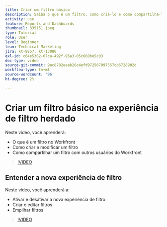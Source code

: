 ```yaml
---
title: Criar um filtro básico
description: Saiba o que é um filtro, como criá-lo e como compartilhá-lo com outros usuários no Workfront. Saiba também como usar a nova experiência de filtro.
activity: use
feature: Reports and Dashboards
thumbnail: 335151.jpeg
type: Tutorial
role: User
level: Beginner
team: Technical Marketing
jira: kt-8857, kt-13080
exl-id: c64e5362-67ca-492f-95a3-05c660be5c03
doc-type: video
source-git-commit: 9ac8702eaab26c4efd972507097557cb6728902d
workflow-type: tm+mt
source-wordcount: '96'
ht-degree: 2%

---
```


# Criar um filtro básico na experiência de filtro herdado

Neste vídeo, você aprenderá:

* O que é um filtro no Workfront
* Como criar e modificar um filtro
* Como compartilhar um filtro com outros usuários do Workfront

>[!VIDEO](https://video.tv.adobe.com/v/335151/?quality=12&learn=on)

## Entender a nova experiência de filtro

Neste vídeo, você aprenderá a:

* Ativar e desativar a nova experiência de filtro
* Criar e editar filtros
* Empilhar filtros

>[!VIDEO](https://video.tv.adobe.com/v/3419558/?quality=12&learn=on)
